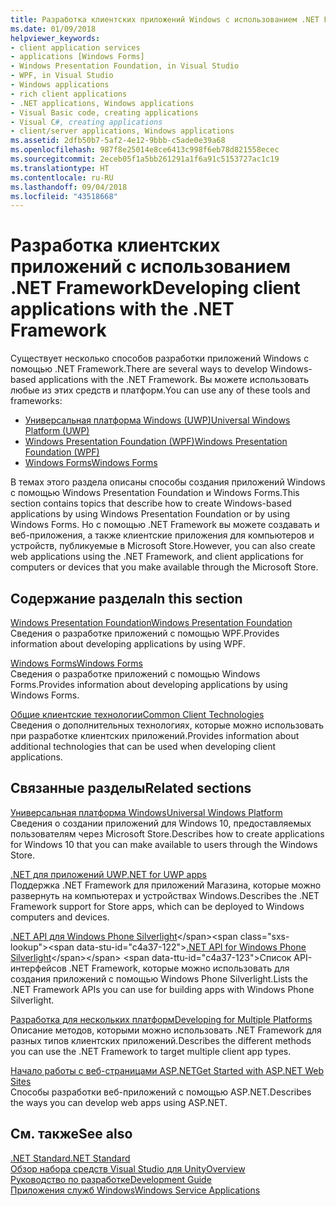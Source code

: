 ```yaml
---
title: Разработка клиентских приложений Windows с использованием .NET Framework
ms.date: 01/09/2018
helpviewer_keywords:
- client application services
- applications [Windows Forms]
- Windows Presentation Foundation, in Visual Studio
- WPF, in Visual Studio
- Windows applications
- rich client applications
- .NET applications, Windows applications
- Visual Basic code, creating applications
- Visual C#, creating applications
- client/server applications, Windows applications
ms.assetid: 2dfb50b7-5af2-4e12-9bbb-c5ade0e39a68
ms.openlocfilehash: 987f8e25014e8ce6413c998f6eb78d821558ecec
ms.sourcegitcommit: 2eceb05f1a5bb261291a1f6a91c5153727ac1c19
ms.translationtype: HT
ms.contentlocale: ru-RU
ms.lasthandoff: 09/04/2018
ms.locfileid: "43518668"
---
```

# <a name="developing-client-applications-with-the-net-framework"></a><span data-ttu-id="c4a37-102">Разработка клиентских приложений с использованием .NET Framework</span><span class="sxs-lookup"><span data-stu-id="c4a37-102">Developing client applications with the .NET Framework</span></span>

<span data-ttu-id="c4a37-103">Существует несколько способов разработки приложений Windows с помощью .NET Framework.</span><span class="sxs-lookup"><span data-stu-id="c4a37-103">There are several ways to develop Windows-based applications with the .NET Framework.</span></span> <span data-ttu-id="c4a37-104">Вы можете использовать любые из этих средств и платформ.</span><span class="sxs-lookup"><span data-stu-id="c4a37-104">You can use any of these tools and frameworks:</span></span> 

* [<span data-ttu-id="c4a37-105">Универсальная платформа Windows (UWP)</span><span class="sxs-lookup"><span data-stu-id="c4a37-105">Universal Windows Platform (UWP)</span></span>](https://developer.microsoft.com/windows/apps)
* [<span data-ttu-id="c4a37-106">Windows Presentation Foundation (WPF)</span><span class="sxs-lookup"><span data-stu-id="c4a37-106">Windows Presentation Foundation (WPF)</span></span>](../../docs/framework/wpf/index.md)
* [<span data-ttu-id="c4a37-107">Windows Forms</span><span class="sxs-lookup"><span data-stu-id="c4a37-107">Windows Forms</span></span>](../../docs/framework/winforms/index.md)

<span data-ttu-id="c4a37-108">В темах этого раздела описаны способы создания приложений Windows с помощью Windows Presentation Foundation и Windows Forms.</span><span class="sxs-lookup"><span data-stu-id="c4a37-108">This section contains topics that describe how to create Windows-based applications by using Windows Presentation Foundation or by using Windows Forms.</span></span> <span data-ttu-id="c4a37-109">Но с помощью .NET Framework вы можете создавать и веб-приложения, а также клиентские приложения для компьютеров и устройств, публикуемые в Microsoft Store.</span><span class="sxs-lookup"><span data-stu-id="c4a37-109">However, you can also create web applications using the .NET Framework, and client applications for computers or devices that you make available through the Microsoft Store.</span></span>
 
## <a name="in-this-section"></a><span data-ttu-id="c4a37-110">Содержание раздела</span><span class="sxs-lookup"><span data-stu-id="c4a37-110">In this section</span></span>

[<span data-ttu-id="c4a37-111">Windows Presentation Foundation</span><span class="sxs-lookup"><span data-stu-id="c4a37-111">Windows Presentation Foundation</span></span>](../../docs/framework/wpf/index.md)  
<span data-ttu-id="c4a37-112">Сведения о разработке приложений с помощью WPF.</span><span class="sxs-lookup"><span data-stu-id="c4a37-112">Provides information about developing applications by using WPF.</span></span>

[<span data-ttu-id="c4a37-113">Windows Forms</span><span class="sxs-lookup"><span data-stu-id="c4a37-113">Windows Forms</span></span>](../../docs/framework/winforms/index.md)  
<span data-ttu-id="c4a37-114">Сведения о разработке приложений с помощью Windows Forms.</span><span class="sxs-lookup"><span data-stu-id="c4a37-114">Provides information about developing applications by using Windows Forms.</span></span>

[<span data-ttu-id="c4a37-115">Общие клиентские технологии</span><span class="sxs-lookup"><span data-stu-id="c4a37-115">Common Client Technologies</span></span>](../../docs/framework/common-client-technologies/index.md)  
<span data-ttu-id="c4a37-116">Сведения о дополнительных технологиях, которые можно использовать при разработке клиентских приложений.</span><span class="sxs-lookup"><span data-stu-id="c4a37-116">Provides information about additional technologies that can be used when developing client applications.</span></span>

## <a name="related-sections"></a><span data-ttu-id="c4a37-117">Связанные разделы</span><span class="sxs-lookup"><span data-stu-id="c4a37-117">Related sections</span></span>

[<span data-ttu-id="c4a37-118">Универсальная платформа Windows</span><span class="sxs-lookup"><span data-stu-id="c4a37-118">Universal Windows Platform</span></span>](https://developer.microsoft.com/windows/apps)  
<span data-ttu-id="c4a37-119">Сведения о создании приложений для Windows 10, предоставляемых пользователям через Microsoft Store.</span><span class="sxs-lookup"><span data-stu-id="c4a37-119">Describes how to create applications for Windows 10 that you can make available to users through the Windows Store.</span></span>

[<span data-ttu-id="c4a37-120">.NET для приложений UWP</span><span class="sxs-lookup"><span data-stu-id="c4a37-120">.NET for UWP apps</span></span>](https://msdn.microsoft.com/library/windows/apps/mt185501.aspx)  
<span data-ttu-id="c4a37-121">Поддержка .NET Framework для приложений Магазина, которые можно развернуть на компьютерах и устройствах Windows.</span><span class="sxs-lookup"><span data-stu-id="c4a37-121">Describes the .NET Framework support for Store apps, which can be deployed to Windows computers and devices.</span></span>

<span data-ttu-id="c4a37-122">[.NET API для Windows Phone Silverlight](https://docs.microsoft.com/previous-versions/windows/apps/jj207211\(v=vs.105\))</span><span class="sxs-lookup"><span data-stu-id="c4a37-122">[.NET API for Windows Phone Silverlight](https://docs.microsoft.com/previous-versions/windows/apps/jj207211\(v=vs.105\))</span></span>  
<span data-ttu-id="c4a37-123">Список API-интерфейсов .NET Framework, которые можно использовать для создания приложений с помощью Windows Phone Silverlight.</span><span class="sxs-lookup"><span data-stu-id="c4a37-123">Lists the .NET Framework APIs you can use for building apps with Windows Phone Silverlight.</span></span>
  
[<span data-ttu-id="c4a37-124">Разработка для нескольких платформ</span><span class="sxs-lookup"><span data-stu-id="c4a37-124">Developing for Multiple Platforms</span></span>](../../docs/standard/cross-platform/index.md)  
<span data-ttu-id="c4a37-125">Описание методов, которыми можно использовать .NET Framework для разных типов клиентских приложений.</span><span class="sxs-lookup"><span data-stu-id="c4a37-125">Describes the different methods you can use the .NET Framework to target multiple client app types.</span></span>

[<span data-ttu-id="c4a37-126">Начало работы с веб-страницами ASP.NET</span><span class="sxs-lookup"><span data-stu-id="c4a37-126">Get Started with ASP.NET Web Sites</span></span>](http://www.asp.net/get-started/websites)  
<span data-ttu-id="c4a37-127">Способы разработки веб-приложений с помощью ASP.NET.</span><span class="sxs-lookup"><span data-stu-id="c4a37-127">Describes the ways you can develop web apps using ASP.NET.</span></span>

## <a name="see-also"></a><span data-ttu-id="c4a37-128">См. также</span><span class="sxs-lookup"><span data-stu-id="c4a37-128">See also</span></span>

[<span data-ttu-id="c4a37-129">.NET Standard</span><span class="sxs-lookup"><span data-stu-id="c4a37-129">.NET Standard</span></span>](../../docs/standard/net-standard.md)  
[<span data-ttu-id="c4a37-130">Обзор набора средств Visual Studio для Unity</span><span class="sxs-lookup"><span data-stu-id="c4a37-130">Overview</span></span>](../../docs/framework/get-started/overview.md)  
[<span data-ttu-id="c4a37-131">Руководство по разработке</span><span class="sxs-lookup"><span data-stu-id="c4a37-131">Development Guide</span></span>](../../docs/framework/development-guide.md)  
[<span data-ttu-id="c4a37-132">Приложения служб Windows</span><span class="sxs-lookup"><span data-stu-id="c4a37-132">Windows Service Applications</span></span>](../../docs/framework/windows-services/index.md)  
